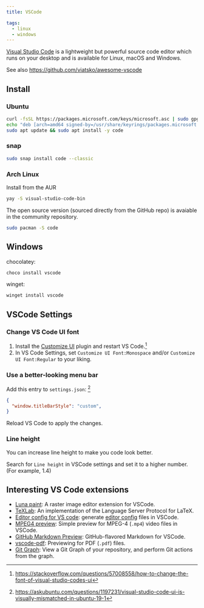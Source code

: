 ```yaml
---
title: VSCode

tags:
  - linux
  - windows
---
```


[Visual Studio Code](https://code.visualstudio.com) is a lightweight but powerful source code editor which runs on your desktop and is available for Linux, macOS and Windows.

See also https://github.com/viatsko/awesome-vscode

## Install

### Ubuntu

```sh
curl -fsSL https://packages.microsoft.com/keys/microsoft.asc | sudo gpg --dearmor -o /usr/share/keyrings/packages.microsoft.gpg
echo "deb [arch=amd64 signed-by=/usr/share/keyrings/packages.microsoft.gpg] https://packages.microsoft.com/repos/code stable main" | sudo tee /etc/apt/sources.list.d/vscode.list > /dev/null
sudo apt update && sudo apt install -y code
```

### snap

```sh
sudo snap install code --classic
```

### Arch Linux

Install from the AUR

```sh
yay -S visual-studio-code-bin
```

The open source version (sourced directly from the GitHub repo) is avaiable in the community repository.

```sh
sudo pacman -S code
```

## Windows

chocolatey:

```powershell
choco install vscode
```

winget:

```powershell
winget install vscode
```

## VSCode Settings

### Change VS Code UI font

1. Install the [Customize UI](https://marketplace.visualstudio.com/items?itemName=iocave.customize-ui) plugin and restart VS Code.[^1]
2. In VS Code Settings, set `Customize UI Font:Monospace` and/or `Customize UI Font:Regular` to your liking.


[^1]: https://stackoverflow.com/questions/57008558/how-to-change-the-font-of-visual-studio-codes-ui

### Use a better-looking menu bar

Add this entry to `settings.json`: [^2]

```json title=settings.json
{
  "window.titleBarStyle": "custom",
}
```

Reload VS Code to apply the changes.

[^2]: https://askubuntu.com/questions/1197231/visual-studio-code-ui-is-visually-mismatched-in-ubuntu-19-1

### Line height

You can increase line height to make you code look better.

Search for `Line height` in VSCode settings and set it to a higher number. (For example, 1.4)

## Interesting VS Code extensions

- [Luna paint](https://marketplace.visualstudio.com/items?itemName=Tyriar.luna-paint): A raster image editor extension for VSCode.
- [TeXLab](https://marketplace.visualstudio.com/items?itemName=efoerster.texlab): An implementation of the Language Server Protocol for LaTeX.
- [Editor config for VS code](https://marketplace.visualstudio.com/items?itemName=EditorConfig.EditorConfig): generate [editor config](https://editorconfig.org/) files in VSCode.
- [MPEG4 preview](https://marketplace.visualstudio.com/items?itemName=analytic-signal.preview-mp4): Simple preview for MPEG-4 (`.mp4`) video files in VSCode.
- [GitHub Markdown Preview](https://marketplace.visualstudio.com/items?itemName=bierner.github-markdown-preview): GitHub-flavored Markdown for VSCode.
- [vscode-pdf](https://marketplace.visualstudio.com/items?itemName=tomoki1207.pdf): Previewing for PDF (`.pdf`) files.
- [Git Graph](https://marketplace.visualstudio.com/items?itemName=mhutchie.git-graph): View a Git Graph of your repository, and perform Git actions from the graph.
